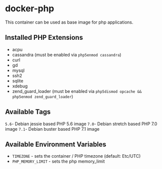 # docker-php

This container can be used as base image for php applications.

## Installed PHP Extensions
* acpu
* cassandra (must be enabled via `php5enmod cassandra`)
* curl
* gd
* mysql
* ssh2
* sqlite
* xdebug
* zend_guard_loader (must be enabled via `php5dismod opcache && php5enmod zend_guard_loader`)

## Available Tags

`5.6`- Debian jessie based PHP 5.6 image
`7.0`- Debian stretch based PHP 7.0 image
`7.1`- Debian buster based PHP 7.1 image

## Available Environment Variables

* `TIMEZONE` - sets the container / PHP timezone (default: Etc/UTC)
* `PHP_MEMORY_LIMIT` - sets the php memory_limit

